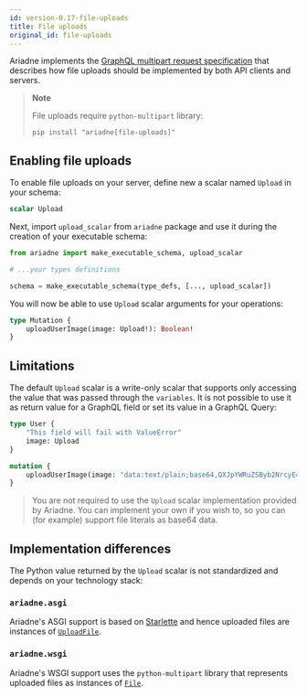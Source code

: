 ```yaml
---
id: version-0.17-file-uploads
title: File uploads
original_id: file-uploads
---
```



Ariadne implements the [GraphQL multipart request specification](https://github.com/jaydenseric/graphql-multipart-request-spec) that describes how file uploads should be implemented by both API clients and servers.


> **Note**
>
> File uploads require `python-multipart` library:
>
> ```console
> pip install "ariadne[file-uploads]"
> ```


## Enabling file uploads

To enable file uploads on your server, define new a scalar named `Upload` in your schema:

```graphql
scalar Upload
```

Next, import `upload_scalar` from `ariadne` package and use it during the creation of your executable schema:

```python
from ariadne import make_executable_schema, upload_scalar

# ...your types definitions

schema = make_executable_schema(type_defs, [..., upload_scalar])
```

You will now be able to use `Upload` scalar arguments for your operations:

```graphql
type Mutation {
    uploadUserImage(image: Upload!): Boolean!
}
```


## Limitations

The default `Upload` scalar is a write-only scalar that supports only accessing the value that was passed through the `variables`. It is not possible to use it as return value for a GraphQL field or set its value in a GraphQL Query:

```graphql
type User {
    "This field will fail with ValueError"
    image: Upload
}
```

```graphql
mutation {
    uploadUserImage(image: "data:text/plain;base64,QXJpYWRuZSByb2NrcyE=")
}
```

> You are not required to use the `Upload` scalar implementation provided by Ariadne. You can implement your own if you wish to, so you can (for example) support file literals as base64 data.


## Implementation differences

The Python value returned by the `Upload` scalar is not standardized and depends on your technology stack:


### `ariadne.asgi`

Ariadne's ASGI support is based on [Starlette](https://starlette.io) and hence uploaded files are instances of [`UploadFile`](https://www.starlette.io/requests/#request-files).


### `ariadne.wsgi`

Ariadne's WSGI support uses the `python-multipart` library that represents uploaded files as instances of [`File`](https://github.com/andrew-d/python-multipart/blob/f1a275e73763d16a9dba45e2bd568860302786bd/multipart/multipart.py#L262).
